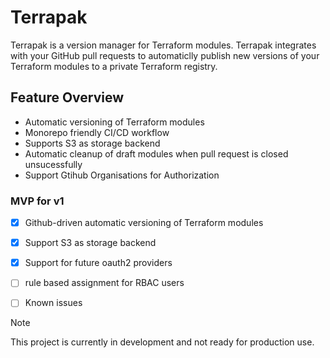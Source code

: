 # Terrapak
Terrapak is a version manager for Terraform modules. Terrapak integrates with your GitHub pull requests to automaticlly publish new versions of your Terraform modules to a private Terraform registry. 

## Feature Overview
- Automatic versioning of Terraform modules
- Monorepo friendly CI/CD workflow
- Supports S3 as storage backend
- Automatic cleanup of draft modules when pull request is closed unsucessfully
- Support Gtihub Organisations for Authorization


### MVP for v1
- [x] Github-driven automatic versioning of Terraform modules
- [x] Support S3 as storage backend
- [x] Support for future oauth2 providers
- [ ] rule based assignment for RBAC users
- [ ] Known issues


> [!NOTE]  
> This project is currently in development and not ready for production use.